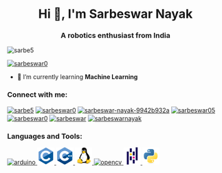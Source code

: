 <h1 align="center">Hi 👋, I'm Sarbeswar Nayak</h1>
<h3 align="center">A robotics enthusiast from India</h3>

<p align="left"> <img src="https://komarev.com/ghpvc/?username=sarbe5&label=Profile%20views&color=0e75b6&style=flat" alt="sarbe5" /> </p>

<p align="left"> <a href="https://twitter.com/sarbeswar0" target="blank"><img src="https://img.shields.io/twitter/follow/sarbeswar0?logo=twitter&style=for-the-badge" alt="sarbeswar0" /></a> </p>

- 🌱 I’m currently learning **Machine Learning**

<h3 align="left">Connect with me:</h3>
<p align="left">
<a href="https://codepen.io/sarbe5" target="blank"><img align="center" src="https://raw.githubusercontent.com/rahuldkjain/github-profile-readme-generator/master/src/images/icons/Social/codepen.svg" alt="sarbe5" height="30" width="40" /></a>
<a href="https://twitter.com/sarbeswar0" target="blank"><img align="center" src="https://raw.githubusercontent.com/rahuldkjain/github-profile-readme-generator/master/src/images/icons/Social/twitter.svg" alt="sarbeswar0" height="30" width="40" /></a>
<a href="https://linkedin.com/in/sarbeswar-nayak-9942b932a" target="blank"><img align="center" src="https://raw.githubusercontent.com/rahuldkjain/github-profile-readme-generator/master/src/images/icons/Social/linked-in-alt.svg" alt="sarbeswar-nayak-9942b932a" height="30" width="40" /></a>
<a href="https://kaggle.com/sarbeswar05" target="blank"><img align="center" src="https://raw.githubusercontent.com/rahuldkjain/github-profile-readme-generator/master/src/images/icons/Social/kaggle.svg" alt="sarbeswar05" height="30" width="40" /></a>
<a href="https://instagram.com/sarbeswar0" target="blank"><img align="center" src="https://raw.githubusercontent.com/rahuldkjain/github-profile-readme-generator/master/src/images/icons/Social/instagram.svg" alt="sarbeswar0" height="30" width="40" /></a>
<a href="https://www.hackerrank.com/sarbeswar" target="blank"><img align="center" src="https://raw.githubusercontent.com/rahuldkjain/github-profile-readme-generator/master/src/images/icons/Social/hackerrank.svg" alt="sarbeswar" height="30" width="40" /></a>
<a href="https://www.leetcode.com/sarbeswarnayak" target="blank"><img align="center" src="https://raw.githubusercontent.com/rahuldkjain/github-profile-readme-generator/master/src/images/icons/Social/leet-code.svg" alt="sarbeswarnayak" height="30" width="40" /></a>
</p>

<h3 align="left">Languages and Tools:</h3>
<p align="left"> <a href="https://www.arduino.cc/" target="_blank" rel="noreferrer"> <img src="https://cdn.worldvectorlogo.com/logos/arduino-1.svg" alt="arduino" width="40" height="40"/> </a> <a href="https://www.cprogramming.com/" target="_blank" rel="noreferrer"> <img src="https://raw.githubusercontent.com/devicons/devicon/master/icons/c/c-original.svg" alt="c" width="40" height="40"/> </a> <a href="https://www.w3schools.com/cpp/" target="_blank" rel="noreferrer"> <img src="https://raw.githubusercontent.com/devicons/devicon/master/icons/cplusplus/cplusplus-original.svg" alt="cplusplus" width="40" height="40"/> </a> <a href="https://www.linux.org/" target="_blank" rel="noreferrer"> <img src="https://raw.githubusercontent.com/devicons/devicon/master/icons/linux/linux-original.svg" alt="linux" width="40" height="40"/> </a> <a href="https://opencv.org/" target="_blank" rel="noreferrer"> <img src="https://www.vectorlogo.zone/logos/opencv/opencv-icon.svg" alt="opencv" width="40" height="40"/> </a> <a href="https://pandas.pydata.org/" target="_blank" rel="noreferrer"> <img src="https://raw.githubusercontent.com/devicons/devicon/2ae2a900d2f041da66e950e4d48052658d850630/icons/pandas/pandas-original.svg" alt="pandas" width="40" height="40"/> </a> <a href="https://www.python.org" target="_blank" rel="noreferrer"> <img src="https://raw.githubusercontent.com/devicons/devicon/master/icons/python/python-original.svg" alt="python" width="40" height="40"/> </a> </p>
